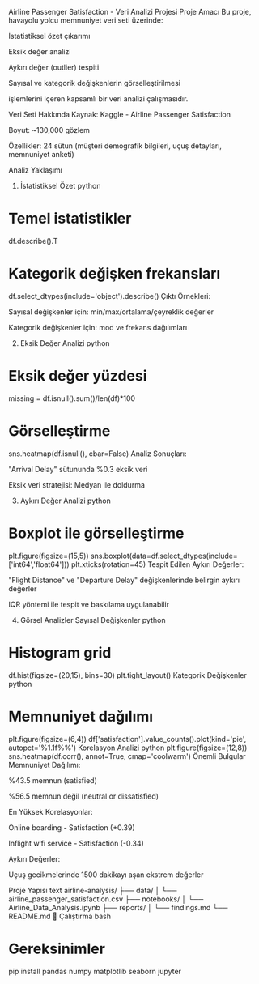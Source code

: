 Airline Passenger Satisfaction - Veri Analizi Projesi
Proje Amacı
Bu proje, havayolu yolcu memnuniyet veri seti üzerinde:

İstatistiksel özet çıkarımı

Eksik değer analizi

Aykırı değer (outlier) tespiti

Sayısal ve kategorik değişkenlerin görselleştirilmesi

işlemlerini içeren kapsamlı bir veri analizi çalışmasıdır.

 Veri Seti Hakkında
Kaynak: Kaggle - Airline Passenger Satisfaction

Boyut: ~130,000 gözlem

Özellikler: 24 sütun (müşteri demografik bilgileri, uçuş detayları, memnuniyet anketi)

  Analiz Yaklaşımı
1. İstatistiksel Özet
python
# Temel istatistikler
df.describe().T

# Kategorik değişken frekansları
df.select_dtypes(include='object').describe()
Çıktı Örnekleri:

Sayısal değişkenler için: min/max/ortalama/çeyreklik değerler

Kategorik değişkenler için: mod ve frekans dağılımları

2. Eksik Değer Analizi
python
# Eksik değer yüzdesi
missing = df.isnull().sum()/len(df)*100

# Görselleştirme
sns.heatmap(df.isnull(), cbar=False)
Analiz Sonuçları:

"Arrival Delay" sütununda %0.3 eksik veri

Eksik veri stratejisi: Medyan ile doldurma

3. Aykırı Değer Analizi
python
# Boxplot ile görselleştirme
plt.figure(figsize=(15,5))
sns.boxplot(data=df.select_dtypes(include=['int64','float64']))
plt.xticks(rotation=45)
Tespit Edilen Aykırı Değerler:

"Flight Distance" ve "Departure Delay" değişkenlerinde belirgin aykırı değerler

IQR yöntemi ile tespit ve baskılama uygulanabilir

4. Görsel Analizler
Sayısal Değişkenler
python
# Histogram grid
df.hist(figsize=(20,15), bins=30)
plt.tight_layout()
Kategorik Değişkenler
python
# Memnuniyet dağılımı
plt.figure(figsize=(6,4))
df['satisfaction'].value_counts().plot(kind='pie', autopct='%1.1f%%')
Korelasyon Analizi
python
plt.figure(figsize=(12,8))
sns.heatmap(df.corr(), annot=True, cmap='coolwarm')
 Önemli Bulgular
Memnuniyet Dağılımı:

%43.5 memnun (satisfied)

%56.5 memnun değil (neutral or dissatisfied)

En Yüksek Korelasyonlar:

Online boarding - Satisfaction (+0.39)

Inflight wifi service - Satisfaction (-0.34)

Aykırı Değerler:

Uçuş gecikmelerinde 1500 dakikayı aşan ekstrem değerler

  Proje Yapısı
text
airline-analysis/
├── data/
│   └── airline_passenger_satisfaction.csv
├── notebooks/
│   └── Airline_Data_Analysis.ipynb
├── reports/
│   └── findings.md
└── README.md
🚀 Çalıştırma
bash
# Gereksinimler
pip install pandas numpy matplotlib seaborn jupyter
